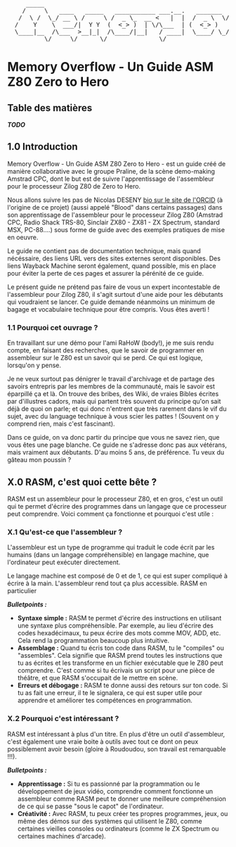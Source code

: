 <pre>
     _____                                                                  _____.__                   
    /     \   ____   _____   ___________ ___.__.   _______  __ ____________/ ____\  |   ______  _  __  
   /  \ /  \_/ __ \ /     \ /  _ \_  __ <   |  |  /  _ \  \/ // __ \_  __ \   __\|  |  /  _ \ \/ \/ / 
  /    Y    \  ___/|  Y Y  (  <_> )  | \/\___  | (  <_> )   /\  ___/|  | \/|  |  |  |_(  <_> )     / 
  \____|__  /\___  >__|_|  /\____/|__|   / ____|  \____/ \_/  \___  >__|   |__|  |____/\____/ \/\_/ 
          \/     \/      \/              \/                       \/ 
</pre>

# Memory Overflow - Un Guide ASM Z80 Zero to Hero

## Table des matières
_**TODO**_

## 1.0 Introduction
Memory Overflow - Un Guide ASM Z80 Zero to Hero - est un guide créé de manière collaborative avec le groupe Praline, de la scène demo-making Amstrad CPC, dont le but est de suivre l'apprentissage de l'assembleur pour le processeur Zilog Z80 de Zero to Hero.

Nous allons suivre les pas de Nicolas DESENY [bio sur le site de l'ORCID](https://orcid.org/0009-0002-2113-473X) (à l'origine de ce projet) (aussi appelé "Blood" dans certains passages) dans son apprentissage de l'assembleur pour le processeur Zilog Z80 (Amstrad CPC, Radio Shack TRS-80, Sinclair ZX80 - ZX81 - ZX Spectrum, standard MSX, PC-88....) sous forme de guide avec des exemples pratiques de mise en oeuvre.

Le guide ne contient pas de documentation technique, mais quand nécéssaire, des liens URL vers des sites externes seront disponibles. Des liens Wayback Machine seront également, quand possible, mis en place pour éviter la perte de ces pages et assurer la pérénité de ce guide.

Le présent guide ne prétend pas faire de vous un expert incontestable de l'assembleur pour Zilog Z80, il s'agit surtout d'une aide pour les débutants qui voudraient se lancer. Ce guide demande néanmoins un minimum de bagage et vocabulaire technique pour être compris. Vous êtes averti !

### 1.1 Pourquoi cet ouvrage ?
En travaillant sur une démo pour l'ami RaHoW (body!), je me suis rendu compte, en faisant des recherches, que le savoir de programmer en assembleur sur le Z80 est un savoir qui se perd. Ce qui est logique, lorsqu'on y pense.

Je ne veux surtout pas dénigrer le travail d'archivage et de partage des savoirs entrepris par les membres de la communauté, mais le savoir est éparpillé ça et là. On trouve des bribes, des Wiki, de vraies Bibles écrites par d'illustres cadors, mais qui partent très souvent du principe qu'on sait déjà de quoi on parle; et qui donc n'entrent que très rarement dans le vif du sujet, avec du language technique à vous scier les pattes ! (Souvent on y comprend rien, mais c'est fascinant).

Dans ce guide, on va donc partir du principe que vous ne savez rien, que vous êtes une page blanche. Ce guide ne s'adresse donc pas aux vétérans, mais vraiment aux débutants. D'au moins 5 ans, de préférence. Tu veux du gâteau mon poussin ?

## X.0 RASM, c'est quoi cette bête ?

RASM est un assembleur pour le processeur Z80, et en gros, c'est un outil qui te permet d'écrire des programmes dans un langage que ce processeur peut comprendre. Voici comment ça fonctionne et pourquoi c'est utile :

### X.1 Qu'est-ce que l'assembleur ?

L'assembleur est un type de programme qui traduit le code écrit par les humains (dans un langage compréhensible) en langage machine, que l'ordinateur peut exécuter directement. 

Le langage machine est composé de 0 et de 1, ce qui est super compliqué à écrire à la main. L'assembleur rend tout ça plus accessible. RASM en particulier

***Bulletpoints :***

- **Syntaxe simple :** RASM te permet d'écrire des instructions en utilisant une syntaxe plus compréhensible. Par exemple, au lieu d'écrire des codes hexadécimaux, tu peux écrire des mots comme MOV, ADD, etc. Cela rend la programmation beaucoup plus intuitive.
- **Assemblage :** Quand tu écris ton code dans RASM, tu le "compiles" ou "assembles". Cela signifie que RASM prend toutes les instructions que tu as écrites et les transforme en un fichier exécutable que le Z80 peut comprendre. C'est comme si tu écrivais un script pour une pièce de théâtre, et que RASM s'occupait de le mettre en scène.
- **Erreurs et débogage :** RASM te donne aussi des retours sur ton code. Si tu as fait une erreur, il te le signalera, ce qui est super utile pour apprendre et améliorer tes compétences en programmation.

### X.2 Pourquoi c'est intéressant ?

RASM est intéressant à plus d'un titre. En plus d'être un outil d'assembleur, c'est également une vraie boite à outils avec tout ce dont on peux possiblement avoir besoin (gloire à Roudoudou, son travail est remarquable !!!).

***Bulletpoints :***

- **Apprentissage :** Si tu es passionné par la programmation ou le développement de jeux vidéo, comprendre comment fonctionne un assembleur comme RASM peut te donner une meilleure compréhension de ce qui se passe "sous le capot" de l'ordinateur. 
- **Créativité :** Avec RASM, tu peux créer tes propres programmes, jeux, ou même des démos sur des systèmes qui utilisent le Z80, comme certaines vieilles consoles ou ordinateurs (comme le ZX Spectrum ou certaines machines d'arcade).
